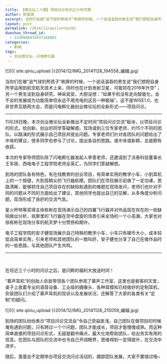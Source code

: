 ```yaml
---
title: 【微论坛二十期】项目问诊系列之少年可期
author: 陈俊源
excerpt: 当你们在被“追气球的熊孩子”刷屏的时候，一个说话温吞的男生说“我们想把自身所学运用到航空航天技术上来，同时也在计划发射卫星，可能将在2016年升空”；另一个男生谈到自身研究，神采奕奕，大胆设想：“如果手机没有走向智能化，会不会的发展成为功能简单但永远不用充电的这另一种极端”。这不是WISE1.0，也非世界互联网大会，而是闪电孵化器创业微论坛的全新形式——项目问诊
layout: post
permalink: /2014/12/weiluntan20/
duoshuo_thread_id:
  - 1248986935037264083
categories:
  - 新闻
tags:
  - 创业微论坛，闪电孵化器
---
```


![]({{ site.qiniu_upload }}2014/12/IMG_20141128_194558_编辑.jpg)

当你们在被“追气球的熊孩子”刷屏的时候，一个说话温吞的男生说“我们想把自身所学运用到航空航天技术上来，同时也在计划发射卫星，可能将在2016年升空”；另一个男生谈到自身研究，神采奕奕，大胆设想：“如果手机没有走向智能化，会不会的发展成为功能简单但永远不用充电的这另一种极端”。这不是WISE1.0，也非世界互联网大会，而是闪电孵化器创业微论坛的全新形式——项目问诊。

* * *

11月28日晚，本次创业微论坛全新推出不定时间“项目问诊交流”板块，以项目问诊的形式，给创新、创业的同学答疑解惑。现场请到三位专家老师，约15个不同的团队，以路演的形式展示自己项目并提出问题。专家老师们针对各团队的问题给出了中肯的建议，很多同学也参与了讨论，提出各自的思路。或中肯或新颖，总是颇有收获。

本次的专家导师团队除了闪电孵化器发起人李晋老师，还邀请到了沃泰科技董事长王军政、西电电子工程学院老师全英汇，为同学们答疑解惑。

到场的团队各有特色，有在线教育的创业项目，有简单实用的教学小车，小到耳机上的一个按键，大到高精尖的飞行器航模。团队们在项目展示前做了一定功课，思路清晰，能够抓住自己项目存在的缺陷和遇到的难题在现场发问，老师们也针对不同的问题从不同的方面给出了建议，其他同学也提出自己的见解，从多角度分析问题，现场形成了良好的交流气氛。

星火杯特等奖得主徐栋彬在现场演示自己的四翼飞行器并对作品现在存在的一些缺陷做出分析，视屏里的飞行器在空中盘旋的场景引来全场的一个小高潮，大家也对徐栋彬在现场分享的航天梦十分赞扬和期许。

电子工程学院的安子健现场展示自己特殊的教学小车，小车只有硬币大小，成本较低且简单实用，引来老师和其他团队的一致叫好，安子健也分享了自己在做作品时的一些思路，与其他团队产生共鸣。

* * *

&nbsp;

在将近三个小时的问诊之后，是闪孵的福利大放送时间！

“慕声耳机”的创始人俞辰带领各个团队参观了慕声工作室，这里也是极客的天堂，桌子上放着专业的调音设备、工业级的摄像头、各种耳模和已经做好的定制耳机，俞辰团队们介绍了慕声耳机的现状以及发展状况，还解答了大家的各类有关“定制”的疑问。

![]({{ site.qiniu_upload }}2014/12/IMG_20141128_215059_编辑.jpg)

到场的团队纷纷表示“项目问诊交流会”令自己受益匪浅，自己团队在做项目的时候难免遇到问题，只有跨过一个个问题，团队才能成长，项目才能慢慢成熟。而这种简单直接的项目问诊形式，无疑是戳中痛点，最大化地帮助团队，给出务实有用的信息。在团队与团队的交流中也令自己开阔眼界，思维得到一定得提升，在交流中进步。

随后，蛋蛋会不定期举办项目交流问诊活动的，跟踪团队发展，大家不要错过哦~

